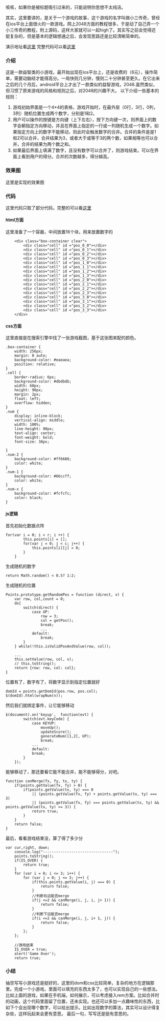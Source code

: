 咳咳，如果你是被标题吸引过来的，只能说明你思想不太纯洁。

其实，这里要讲的，是关于一个游戏的故事，这个游戏的名字叫做小三传奇，曾经在ios平台上面很火的一款游戏。网上2048方面的教程很多，于是动了自己弄一个小三传奇的教程，附上源码，这样大家就可以一起high了。其实写之前会觉得还挺复杂的，但是基本的逻辑想通之后，会发现思路还是比较清晰简单的。

演示地址看[这里](http://jsfiddle.net/ABxx3/201/)
完整代码可以看[这里](https://github.com/moonye6/smallthree)

### 介绍
这是一款益智类的小游戏，最开始出现在ios平台上，还是收费的（6元），操作简单，需要动脑经才能得高分。一局快则几分钟，慢则二十分钟甚至更久。在它出来之后的几个月后，android平台上才出了一款类似的益智游戏，2048.虽然类似，但习惯了原来游戏的风格和规则之后，对2048的兴趣不大。
以下介绍一些基本的规则：
1. 游戏初始界面是一个4*4的表格，游戏开始时，在最外层（0行，3行，0列，3列）随机位置生成两个数字，分别是1和2。
2. 用户可以操作的按键是方向键（上下左右），按下方向键一次，则界面上的数字会朝指定方向移动，并且在界面上指定的一行或一列随机生成一个数字。如果指定方向上的数字不能移动，则此时会触发数字的合并。合并的条件是是1和2可以合并，合并结果为3，或者大于或等于3的两个数，如果相等也可以合并，合并的结果为两个数之和。
3. 如果最后界面上填满了数字，且没有数字可以合并了，则游戏结束。可以在界面上看到用户的得分。合并的次数越多，得分越高。


### 效果图
这里是实现的效果图

### 代码
这里代码只取了部分代码，完整的可以看[这里](https://github.com/moonye6/smallthree)

#### html方面
这里准备了一个容器，中间放置16个块，用来放置数字的
```
 	<div class="box-container clear">
 		<div class="cell" id ="pos_0_0"></div>
 		<div class="cell" id ="pos_0_1"></div>
 		<div class="cell" id ="pos_0_2"></div>
 		<div class="cell" id ="pos_0_3"></div>
 		<div class="cell" id ="pos_1_0"></div>
 		<div class="cell" id ="pos_1_1"></div>
 		<div class="cell" id ="pos_1_2"></div>
 		<div class="cell" id ="pos_1_3"></div>
 		<div class="cell" id ="pos_2_0"></div>
 		<div class="cell" id ="pos_2_1"></div>
 		<div class="cell" id ="pos_2_2"></div>
 		<div class="cell" id ="pos_2_3"></div>
 		<div class="cell" id ="pos_3_0"></div>
 		<div class="cell" id ="pos_3_1"></div>
 		<div class="cell" id ="pos_3_2"></div>
 		<div class="cell" id ="pos_3_3"></div>
 	</div>
```

#### css方面
这里直接是在搜索引擎中找了一张游戏截图，基于这张图来配的颜色。
```
.box-container {
	width: 256px;
	margin: 0 auto;
	background-color: #eaeaea;
	position: relative;
}
.cell {
	border-radius: 6px;
	background-color: #dbdbdb;
	width: 60px;
	height: 90px;
	margin: 2px;
	float: left;
	overflow: hidden;
}
.num {
	display: inline-block;
	vertical-align: middle;
	width: 100%;
	line-height: 90px;
	text-align: center;
	font-weight: bold;
	font-size: 38px;

}
.num-2 {
	background-color: #ff6680;
	color: white;
}
.num-1 {
	background-color: #66ccff;
	color: white;
}
.num-x {
	background-color: #fcfcfc;
	color: black;
}
```

#### js逻辑
首先初始化数据点阵
```
for(var i = 0; i < r; i ++) {
		this.points[i] = [];
		for(var j = 0; j < c; j++) {
			this.points[i][j] = 0;
		}
	}
```

生成随机的数字
```
return Math.random() < 0.5? 1:2;
```

生成随机的位置
```
Points.prototype.getRandomPos = function (direct, v) {
	var row, col,count = 0;
	do{
		switch(direct) {
			case UP:
				row = 3;
				col = getPos();
				break;
				...
			default:
				break;
		}
	} while(!this.isValidPosAndValue(row, col));

	...
	this.setValue(row, col, v);
	// this.toString();
	return {row: row, col: col};	
}
```

位置有了，数字有了，将数字显示到指定位置就好
```
domId = points.getDomId(pos.row, pos.col);
$(domId).html(wrapNum(n));
```

然后我们就绑定事件，让它能够移动

```
$(document).on('keyup',  function(evt) {
		switch(evt.keyCode) {
			case KEYUP:
				moveUp();
				updateScore();
				generateNum([1,2], UP);
				break;
			...
			default:
			break;
		}
	});
```

能够移动了，那还要看它能不能合并，能不能够得分，对吧。
```
function canMerge(fx, fy, tx, ty) {
	if(points.getValue(fx, fy) > 0) {
		if(points.getValue(tx, ty) === 0 
			|| (points.getValue(fx, fy) + points.getValue(tx, ty) === 3) 
			|| (points.getValue(fx, fy) === points.getValue(tx, ty) && points.getValue(tx, ty) >= 3)) {
			return true;
		}
	}
	return false;
}
```

最后，看看游戏结束没，算了得了多少分

```
var cur,right, down;
	console.log("--------------------------------");
	points.toString();
	if(IS_OVER) {
		return true;
	}
	for (var i = 0; i <= 3; i++) {
		for (var j = 0; j <= 3; j++) {
			if(this.points.getValue(i, j) === 0) {
				return false;
			}
			//判断右边能否merge
			if(j <=2 && canMerge(i, j, i, j+ 1)) {
				return false;
			}
			//判断下边能否merge
			if(i <=2 && canMerge(i, j, i+ 1, j)) {
				return false;
			}
		};
	};

	//游戏结束
	IS_OVER = true;
	alert('Game Over');
	return true;
```

### 小结
抽空写写小游戏还是挺好的，这里的dom和css比较简单，复杂的地方在逻辑那里。完成一个小游戏，里面可以填充的东西太多了，也可以实现自己的一些想法。
比如上面的游戏，如果在手机端，如何展示，可以考虑接入rem方案。比如合并时的动画，这个代码里面留了位置，还未实现。也还可以多加一点趣味性的东西，比如下个会出现哪个数字，可以给出提示。比如出现数字的算法，其实可以设计得复杂些，这样玩起来会更有意思。
最后一句，写写还是挺有意思的。



